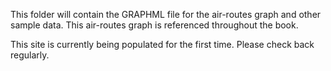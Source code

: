 This folder will contain the GRAPHML file for the air-routes graph and other sample data. This air-routes graph is referenced throughout the book.

This site is currently being populated for the first time. Please check back regularly.

